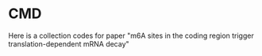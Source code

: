 # CMD
Here is a collection codes for paper "m6A sites in the coding region trigger translation-dependent mRNA decay"

